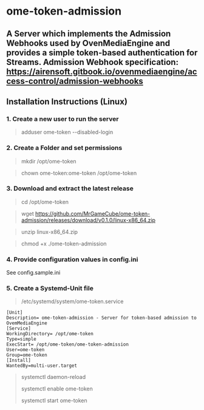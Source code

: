 # ome-token-admission
A Server which implements the Admission Webhooks used by OvenMediaEngine and provides a simple token-based authentication for Streams.
Admission Webhook specification: https://airensoft.gitbook.io/ovenmediaengine/access-control/admission-webhooks
---
## Installation Instructions (Linux)
### 1. Create a new user to run the server
> adduser ome-token --disabled-login
### 2. Create a Folder and set permissions
> mkdir /opt/ome-token

> chown ome-token:ome-token /opt/ome-token
### 3. Download and extract the latest release
> cd /opt/ome-token

> wget https://github.com/MrGameCube/ome-token-admission/releases/download/v0.1.0/linux-x86_64.zip

> unzip linux-x86_64.zip

> chmod +x ./ome-token-admission
### 4. Provide configuration values in config.ini
See config.sample.ini
### 5. Create a Systemd-Unit file
> /etc/systemd/system/ome-token.service

```
[Unit]
Description= ome-token-admission - Server for token-based admission to OvemMediaEngine
[Service]
WorkingDirectory= /opt/ome-token
Type=simple
ExecStart= /opt/ome-token/ome-token-admission
User=ome-token
Group=ome-token
[Install]
WantedBy=multi-user.target
```
> systemctl daemon-reload
> 
> systemctl enable ome-token
> 
> systemctl start ome-token
